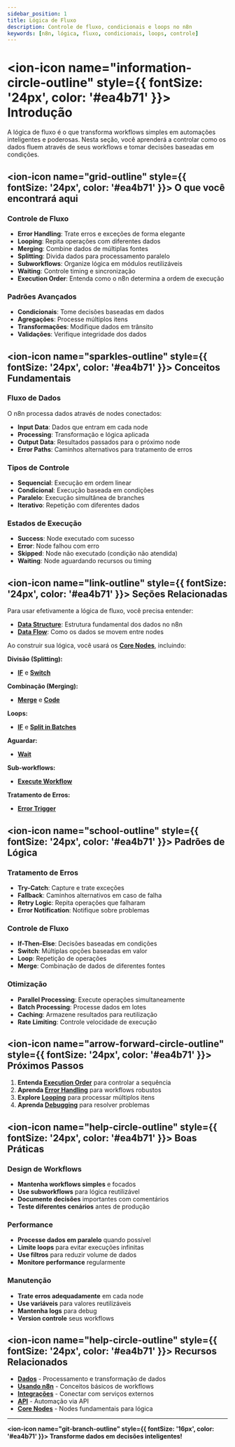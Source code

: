 ```yaml
---
sidebar_position: 1
title: Lógica de Fluxo
description: Controle de fluxo, condicionais e loops no n8n
keywords: [n8n, lógica, fluxo, condicionais, loops, controle]
---
```


# <ion-icon name="information-circle-outline" style={{ fontSize: '24px', color: '#ea4b71' }}></ion-icon> Introdução

A lógica de fluxo é o que transforma workflows simples em automações inteligentes e poderosas. Nesta seção, você aprenderá a controlar como os dados fluem através de seus workflows e tomar decisões baseadas em condições.

## <ion-icon name="grid-outline" style={{ fontSize: '24px', color: '#ea4b71' }}></ion-icon> O que você encontrará aqui

### Controle de Fluxo

- **Error Handling**: Trate erros e exceções de forma elegante
- **Looping**: Repita operações com diferentes dados
- **Merging**: Combine dados de múltiplas fontes
- **Splitting**: Divida dados para processamento paralelo
- **Subworkflows**: Organize lógica em módulos reutilizáveis
- **Waiting**: Controle timing e sincronização
- **Execution Order**: Entenda como o n8n determina a ordem de execução

### Padrões Avançados

- **Condicionais**: Tome decisões baseadas em dados
- **Agregações**: Processe múltiplos itens
- **Transformações**: Modifique dados em trânsito
- **Validações**: Verifique integridade dos dados

## <ion-icon name="sparkles-outline" style={{ fontSize: '24px', color: '#ea4b71' }}></ion-icon> Conceitos Fundamentais

### Fluxo de Dados

O n8n processa dados através de nodes conectados:

- **Input Data**: Dados que entram em cada node
- **Processing**: Transformação e lógica aplicada
- **Output Data**: Resultados passados para o próximo node
- **Error Paths**: Caminhos alternativos para tratamento de erros

### Tipos de Controle

- **Sequencial**: Execução em ordem linear
- **Condicional**: Execução baseada em condições
- **Paralelo**: Execução simultânea de branches
- **Iterativo**: Repetição com diferentes dados

### Estados de Execução

- **Success**: Node executado com sucesso
- **Error**: Node falhou com erro
- **Skipped**: Node não executado (condição não atendida)
- **Waiting**: Node aguardando recursos ou timing

## <ion-icon name="link-outline" style={{ fontSize: '24px', color: '#ea4b71' }}></ion-icon> Seções Relacionadas

Para usar efetivamente a lógica de fluxo, você precisa entender:

- **[Data Structure](../data/data-structure)**: Estrutura fundamental dos dados no n8n
- **[Data Flow](../data/data-flow-nodes)**: Como os dados se movem entre nodes

Ao construir sua lógica, você usará os **[Core Nodes](../../integracoes/builtin-nodes/core-nodes/)**, incluindo:

**Divisão (Splitting):**

- **[IF](../../integracoes/builtin-nodes/logic-control/if)** e **[Switch](../../integracoes/builtin-nodes/logic-control/switch)**

**Combinação (Merging):**

- **[Merge](../../integracoes/builtin-nodes/logic-control/merge)** e **[Code](../../integracoes/builtin-nodes/core-nodes/code)**

**Loops:**

- **[IF](../../integracoes/builtin-nodes/logic-control/if)** e **[Split in Batches](../../integracoes/builtin-nodes/data-processing/split-in-batches)**

**Aguardar:**

- **[Wait](../../integracoes/builtin-nodes/logic-control/wait)**

**Sub-workflows:**

- **[Execute Workflow](../../integracoes/builtin-nodes/core-nodes/execute-sub-workflow)**

**Tratamento de Erros:**

- **[Error Trigger](../../integracoes/builtin-nodes/core-nodes/error-trigger)**

## <ion-icon name="school-outline" style={{ fontSize: '24px', color: '#ea4b71' }}></ion-icon> Padrões de Lógica

### Tratamento de Erros

- **Try-Catch**: Capture e trate exceções
- **Fallback**: Caminhos alternativos em caso de falha
- **Retry Logic**: Repita operações que falharam
- **Error Notification**: Notifique sobre problemas

### Controle de Fluxo

- **If-Then-Else**: Decisões baseadas em condições
- **Switch**: Múltiplas opções baseadas em valor
- **Loop**: Repetição de operações
- **Merge**: Combinação de dados de diferentes fontes

### Otimização

- **Parallel Processing**: Execute operações simultaneamente
- **Batch Processing**: Processe dados em lotes
- **Caching**: Armazene resultados para reutilização
- **Rate Limiting**: Controle velocidade de execução

## <ion-icon name="arrow-forward-circle-outline" style={{ fontSize: '24px', color: '#ea4b71' }}></ion-icon> Próximos Passos

1. **Entenda [Execution Order](./execution-order)** para controlar a sequência
2. **Aprenda [Error Handling](./error-handling)** para workflows robustos
3. **Explore [Looping](./looping)** para processar múltiplos itens
4. **Aprenda [Debugging](./debugging)** para resolver problemas

## <ion-icon name="help-circle-outline" style={{ fontSize: '24px', color: '#ea4b71' }}></ion-icon> Boas Práticas

### Design de Workflows

- **Mantenha workflows simples** e focados
- **Use subworkflows** para lógica reutilizável
- **Documente decisões** importantes com comentários
- **Teste diferentes cenários** antes de produção

### Performance

- **Processe dados em paralelo** quando possível
- **Limite loops** para evitar execuções infinitas
- **Use filtros** para reduzir volume de dados
- **Monitore performance** regularmente

### Manutenção

- **Trate erros adequadamente** em cada node
- **Use variáveis** para valores reutilizáveis
- **Mantenha logs** para debug
- **Version controle** seus workflows

## <ion-icon name="help-circle-outline" style={{ fontSize: '24px', color: '#ea4b71' }}></ion-icon> Recursos Relacionados

- **[Dados](../data/)** - Processamento e transformação de dados
- **[Usando n8n](../../usando-n8n/index.md)** - Conceitos básicos de workflows
- **[Integrações](../../integracoes/index.md)** - Conectar com serviços externos
- **[API](../../api/)** - Automação via API
- **[Core Nodes](../../integracoes/builtin-nodes/core-nodes/)** - Nodes fundamentais para lógica

---

**<ion-icon name="git-branch-outline" style={{ fontSize: '16px', color: '#ea4b71' }}></ion-icon> Transforme dados em decisões inteligentes!**
